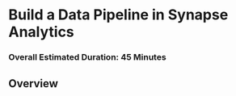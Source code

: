 # Build a Data Pipeline in Synapse Analytics

### Overall Estimated Duration: 45 Minutes

## Overview